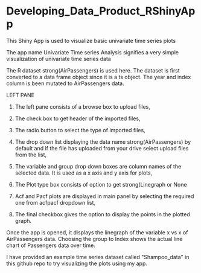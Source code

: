 # Developing_Data_Product_RShinyApp
This Shiny App is used to visualize basic univariate time series plots

The app name Univariate Time series Analysis signifies a very simple visualization of univariate time series data

The R dataset strong(AirPassengers) is used here. The dataset is first converted to a data frame object since it is a ts object. The year and index column is been mutated to AirPassengers data.


LEFT PANE
1) The left pane consists of a browse box to upload files,

2) The check box to get header of the imported files,

3) The radio button to select the type of imported files,

4) The drop down list displaying the data name strong(AirPassengers) by default and if the file has uploaded from your drive select upload files from the list,

5) The variable and group drop down boxes are column names of the selected data. It is used as a x axis and y axis for plots,

6) The Plot type box consists of option to get strong(Linegraph or None

7) Acf and Pacf plots are displayed in main panel by selecting the required one from acfpacf dropdown list,

8) The final checkbox gives the option to display the points in the plotted graph.


Once the app is opened, it displays the linegraph of the variable x vs x of AirPassengers data. Choosing the group to Index shows the actual line chart of Passengers data over time.

I have provided an example time series dataset called "Shampoo_data" in this github repo to try visualizing the plots using my app.
